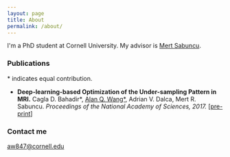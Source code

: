 ```yaml
---
layout: page
title: About
permalink: /about/
---
```


I'm a PhD student at Cornell University. My advisor is [Mert Sabuncu](https://sabuncu.engineering.cornell.edu/).

### Publications
\* indicates equal contribution.
+ **Deep-learning-based Optimization of the Under-sampling Pattern in MRI.** Cagla D. Bahadir\*, <ins>Alan Q. Wang\*</ins>, Adrian V. Dalca, Mert R. Sabuncu. *Proceedings of the National Academy of Sciences, 2017.* [[pre-print](https://arxiv.org/abs/1907.11374)]


### Contact me

[aw847@cornell.edu](mailto:email@domain.com)
